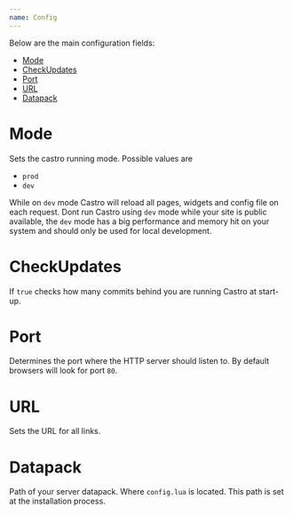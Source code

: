```yaml
---
name: Config
---
```


Below are the main configuration fields:

- [Mode](#mode)
- [CheckUpdates](#checkupdates)
- [Port](#port)
- [URL](#url)
- [Datapack](#datapack)

# Mode

Sets the castro running mode. Possible values are

- `prod`
- `dev`

While on `dev` mode Castro will reload all pages, widgets and config file on each request. Dont run Castro using `dev` mode while your site is public available, the `dev` mode has a big performance and memory hit on your system and should only be used for local development.

# CheckUpdates

If `true` checks how many commits behind you are running Castro at start-up.

# Port

Determines the port where the HTTP server should listen to. By default browsers will look for port `80`.

# URL

Sets the URL for all links.

# Datapack

Path of your server datapack. Where `config.lua` is located. This path is set at the installation process.

